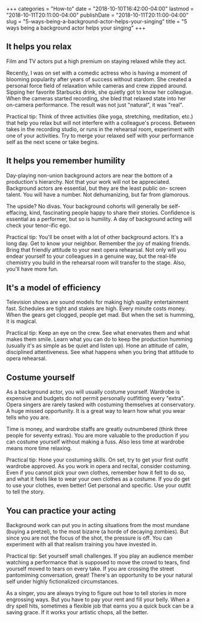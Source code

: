 +++
categories = "How-to"
date = "2018-10-10T16:42:00-04:00"
lastmod = "2018-10-11T20:11:00-04:00"
publishDate = "2018-10-11T20:11:00-04:00"
slug = "5-ways-being-a-background-actor-helps-your-singing"
title = "5 ways being a background actor helps your singing"
+++

## It helps you relax

Film and TV actors put a high premium on staying relaxed while they act.

Recently, I was on set with a comedic actress who is having a moment of blooming popularity after years of success without stardom. She created a personal force field of relaxation while cameras and crew zipped around. Sipping her favorite Starbucks drink, she quietly got to know her colleague. When the cameras started recording, she bled that relaxed state into her on-camera performance. The result was not just "natural", it was "real".

Practical tip: Think of three activities (like yoga, stretching, meditation, etc.) that help you relax but will not interfere with a colleague's process. Between takes in the recording studio, or runs in the rehearsal room, experiment with one of your activities. Try to merge your relaxed self with your performance self as the next scene or take begins.

## It helps you remember humility

Day-playing non-union background actors are near the bottom of a production's hierarchy. Not that your work will not be appreciated. Background actors are essential, but they are the least public on- screen talent. You will have a number. Not dehumanizing, but far from glamorous.

The upside? No divas. Your background cohorts will generally be self-effacing, kind, fascinating people happy to share their stories. Confidence is essential as a performer, but so is humility. A day of background acting will check your tenor-ific ego.

Practical tip: You'll be onset with a lot of other background actors. It's a long day. Get to know your neighbor. Remember the joy of making friends. Bring that friendly attitude to your next opera rehearsal. Not only will you endear yourself to your colleagues in a genuine way, but the real-life chemistry you build in the rehearsal room will transfer to the stage. Also, you'll have more fun.

## It's a model of efficiency

Television shows are sound models for making high quality entertainment fast. Schedules are tight and stakes are high. Every minute costs money. When the gears get clogged, people get mad. But when the set is humming, it is magical.

Practical tip: Keep an eye on the crew. See what enervates them and what makes them smile. Learn what you can do to keep the production humming (usually it's as simple as be quiet and listen up). Hone an attitude of calm, disciplined attentiveness. See what happens when you bring that attitude to opera rehearsal.

## Costume yourself

As a background actor, you will usually costume yourself. Wardrobe is expensive and budgets do not permit personally outfitting every "extra". Opera singers are rarely tasked with costuming themselves at conservatory. A huge missed opportunity. It is a great way to learn how what you wear tells who you are.

Time is money, and wardrobe staffs are greatly outnumbered (think three people for seventy extras). You are more valuable to the production if you can costume yourself without making a fuss. Also less time at wardrobe means more time relaxing.

Practical tip: Hone your costuming skills. On set, try to get your first outfit wardrobe approved. As you work in opera and recital, consider costuming. Even if you cannot pick your own clothes, remember how it felt to do so, and what it feels like to wear your own clothes as a costume. If you do get to use your clothes, even better! Get personal and specific. Use your outfit to tell the story.

## You can practice your acting

Background work can put you in acting situations from the most mundane (buying a pretzel), to the most bizarre (a horde of decaying zombies). But since you are not the focus of the shot, the pressure is off. You can experiment with all that realism training you have invested in.

Practical tip: Set yourself small challenges. If you play an audience member watching a performance that is supposed to move the crowd to tears, find yourself moved to tears on every take. If you are crossing the street pantomiming conversation, great! There's an opportunity to be your natural self under highly fictionalized circumstances.

As a singer, you are always trying to figure out how to tell stories in more engrossing ways. But you have to pay your rent and fill your belly. When a dry spell hits, sometimes a flexible job that earns you a quick buck can be a saving grace. If it works your artistic chops, all the better.
